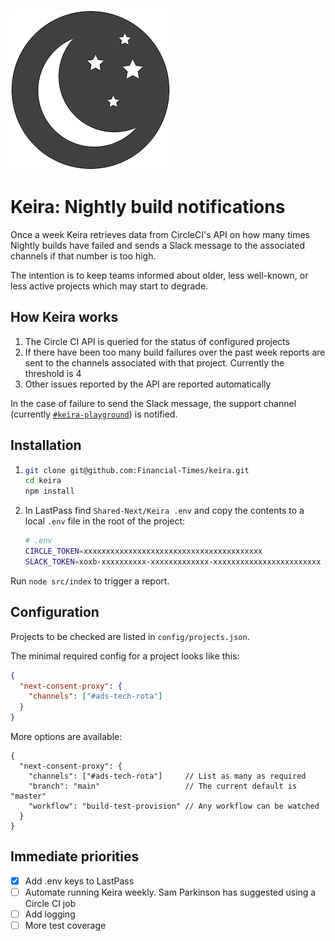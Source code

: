 ![Keira logo](assets/keira-logo.png)

# Keira: Nightly build notifications

Once a week Keira retrieves data from CircleCI's API on how many times Nightly builds have failed and sends a Slack message to the associated channels if that number is too high.

The intention is to keep teams informed about older, less well-known, or less active projects which may start to degrade.

## How Keira works
1. The Circle CI API is queried for the status of configured projects
2. If there have been too many build failures over the past week reports are sent to the channels associated with that project. Currently the threshold is 4
3. Other issues reported by the API are reported automatically

In the case of failure to send the Slack message, the support channel (currently [`#keira-playground`](https://financialtimes.slack.com/archives/C01AF5GPKN3)) is notified. 

## Installation
1. ```sh
   git clone git@github.com:Financial-Times/keira.git
   cd keira
   npm install
   ```
2. In LastPass find `Shared-Next/Keira .env` and copy the contents to a local `.env` file in the root of the project:
    ```sh
    # .env
    CIRCLE_TOKEN=xxxxxxxxxxxxxxxxxxxxxxxxxxxxxxxxxxxxxxxx
    SLACK_TOKEN=xoxb-xxxxxxxxxx-xxxxxxxxxxxxx-xxxxxxxxxxxxxxxxxxxxxxxx
    ```

Run `node src/index` to trigger a report.

## Configuration
Projects to be checked are listed in `config/projects.json`.

The minimal required config for a project looks like this:
```json
{
  "next-consent-proxy": {
    "channels": ["#ads-tech-rota"]
  }
}
```

More options are available:
```json5
{
  "next-consent-proxy": {
    "channels": ["#ads-tech-rota"]     // List as many as required
    "branch": "main"                   // The current default is "master"
    "workflow": "build-test-provision" // Any workflow can be watched
  }
}
```

## Immediate priorities
- [x] Add .env keys to LastPass
- [ ] Automate running Keira weekly. Sam Parkinson has suggested using a Circle CI job 
- [ ] Add logging
- [ ] More test coverage
